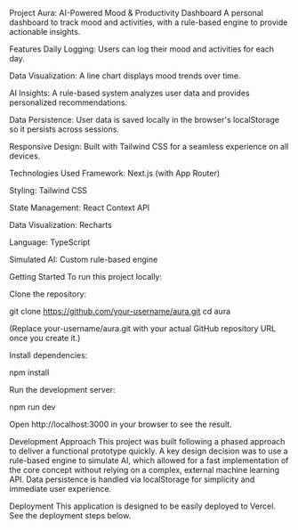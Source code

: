 Project Aura: AI-Powered Mood & Productivity Dashboard
A personal dashboard to track mood and activities, with a rule-based engine to provide actionable insights.

Features
Daily Logging: Users can log their mood and activities for each day.

Data Visualization: A line chart displays mood trends over time.

AI Insights: A rule-based system analyzes user data and provides personalized recommendations.

Data Persistence: User data is saved locally in the browser's localStorage so it persists across sessions.

Responsive Design: Built with Tailwind CSS for a seamless experience on all devices.

Technologies Used
Framework: Next.js (with App Router)

Styling: Tailwind CSS

State Management: React Context API

Data Visualization: Recharts

Language: TypeScript

Simulated AI: Custom rule-based engine

Getting Started
To run this project locally:

Clone the repository:

git clone https://github.com/your-username/aura.git
cd aura

(Replace your-username/aura.git with your actual GitHub repository URL once you create it.)

Install dependencies:

npm install

Run the development server:

npm run dev

Open http://localhost:3000 in your browser to see the result.

Development Approach
This project was built following a phased approach to deliver a functional prototype quickly. A key design decision was to use a rule-based engine to simulate AI, which allowed for a fast implementation of the core concept without relying on a complex, external machine learning API. Data persistence is handled via localStorage for simplicity and immediate user experience.

Deployment
This application is designed to be easily deployed to Vercel. See the deployment steps below.